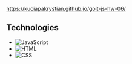 https://kuciapakrystian.github.io/goit-js-hw-06/

## Technologies

- ![JavaScript](https://img.shields.io/badge/JavaScript-F7DF1E.svg?style=for-the-badge&logo=JavaScript&logoColor=black)
- ![HTML](https://img.shields.io/badge/HTML5-E34F26.svg?style=for-the-badge&logo=HTML5&logoColor=white)
- ![CSS](https://img.shields.io/badge/CSS3-1572B6.svg?style=for-the-badge&logo=CSS3&logoColor=white)
